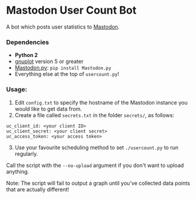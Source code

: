 Mastodon User Count Bot
=======================

A bot which posts user statistics to [Mastodon](https://github.com/tootsuite/mastodon).

### Dependencies

-   **Python 2**
-   [gnuplot](http://www.gnuplot.info/) version 5 or greater
-   [Mastodon.py](https://github.com/halcy/Mastodon.py): `pip install Mastodon.py`
-   Everything else at the top of `usercount.py`!

### Usage:

1. Edit `config.txt` to specify the hostname of the Mastodon instance you would like to get data from.
2. Create a file called `secrets.txt` in the folder `secrets/`, as follows:

```
uc_client_id: <your client ID>
uc_client_secret: <your client secret>
uc_access_token: <your access token>
```

3. Use your favourite scheduling method to set `./usercount.py` to run regularly.

Call the script with the `--no-upload` argument if you don't want to upload anything.

Note: The script will fail to output a graph until you've collected data points that are actually different!

